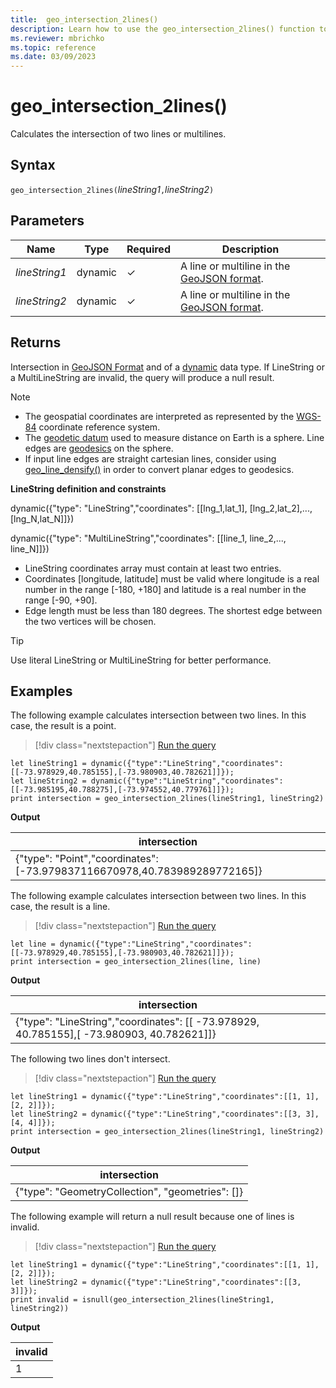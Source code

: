 ```yaml
---
title:  geo_intersection_2lines()
description: Learn how to use the geo_intersection_2lines() function to calculate the intersection of two line strings or multiline strings.
ms.reviewer: mbrichko
ms.topic: reference
ms.date: 03/09/2023
---
```

# geo_intersection_2lines()

Calculates the intersection of two lines or multilines.

## Syntax

`geo_intersection_2lines(`*lineString1*`,`*lineString2*`)`

## Parameters

|Name|Type|Required|Description|
|--|--|--|--|
| *lineString1* | dynamic | &check; | A line or multiline in the [GeoJSON format](https://tools.ietf.org/html/rfc7946).|
| *lineString2* | dynamic | &check; | A line or multiline in the [GeoJSON format](https://tools.ietf.org/html/rfc7946).|

## Returns

Intersection in [GeoJSON Format](https://tools.ietf.org/html/rfc7946) and of a [dynamic](./scalar-data-types/dynamic.md) data type. If LineString or a MultiLineString are invalid, the query will produce a null result.

> [!NOTE]
>
> * The geospatial coordinates are interpreted as represented by the [WGS-84](https://earth-info.nga.mil/index.php?dir=wgs84&action=wgs84) coordinate reference system.
> * The [geodetic datum](https://en.wikipedia.org/wiki/Geodetic_datum) used to measure distance on Earth is a sphere. Line edges are [geodesics](https://en.wikipedia.org/wiki/Geodesic) on the sphere.
> * If input line edges are straight cartesian lines, consider using [geo_line_densify()](geo-line-densify-function.md) in order to convert planar edges to geodesics.

**LineString definition and constraints**

dynamic({"type": "LineString","coordinates": [[lng_1,lat_1], [lng_2,lat_2],..., [lng_N,lat_N]]})

dynamic({"type": "MultiLineString","coordinates": [[line_1, line_2,..., line_N]]})

* LineString coordinates array must contain at least two entries.
* Coordinates [longitude, latitude] must be valid where longitude is a real number in the range [-180, +180] and latitude is a real number in the range [-90, +90].
* Edge length must be less than 180 degrees. The shortest edge between the two vertices will be chosen.

> [!TIP]
>
> Use literal LineString or MultiLineString for better performance.

## Examples

The following example calculates intersection between two lines. In this case, the result is a point.

> [!div class="nextstepaction"]
> <a href="https://dataexplorer.azure.com/clusters/help/databases/Samples?query=H4sIAAAAAAAAA52QsQqDMBRF935FyKSQikbjSyz9g24dRUT0IQFNRLNI6b83rUXs2uEt58I9lzegI4M2eHezNn1CrqRbTTPqNnhQt05IC3rbY8poa+3cadM4XGhRlmdIIwVSccWyOAIpEiEqtmEZqzjdMM95UlXP8HIafnz8L5+3KLEVSw67DzIh+AeDgvzrm3yPI/5wXrB12hqv7NHWR1Tz96QlODyCHVeGL/xzpu8mAQAA" target="_blank">Run the query</a>

```kusto
let lineString1 = dynamic({"type":"LineString","coordinates":[[-73.978929,40.785155],[-73.980903,40.782621]]});
let lineString2 = dynamic({"type":"LineString","coordinates":[[-73.985195,40.788275],[-73.974552,40.779761]]});
print intersection = geo_intersection_2lines(lineString1, lineString2)
```

**Output**

|intersection|
|---|
|{"type": "Point","coordinates": [-73.979837116670978,40.783989289772165]}|

The following example calculates intersection between two lines. In this case, the result is a line.

> [!div class="nextstepaction"]
> <a href="https://dataexplorer.azure.com/clusters/help/databases/Samples?query=H4sIAAAAAAAAA8tJLVHIycxLVbBVSKnMS8zNTNaoViqpLEhVslLyAYoHlxRl5qUr6Sgl5+cXpWTmJZakFitZRUfrmhvrWZpbWBpZ6pgY6JlbmBqamsbqQIQtDCwNjCHCRmZGhrGxtZrWXAVAc0oUgDi1qDg1uSQzPw9oZXpqfjyyULwRyC3FGiBSB+wuTQCXmF3SoQAAAA==" target="_blank">Run the query</a>

```kusto
let line = dynamic({"type":"LineString","coordinates":[[-73.978929,40.785155],[-73.980903,40.782621]]});
print intersection = geo_intersection_2lines(line, line)
```

**Output**

|intersection|
|---|
|{"type": "LineString","coordinates": [[ -73.978929, 40.785155],[ -73.980903, 40.782621]]}|

The following two lines don't intersect.

> [!div class="nextstepaction"]
> <a href="https://dataexplorer.azure.com/clusters/help/databases/Samples?query=H4sIAAAAAAAAA8tJLVHIycxLDS4pysxLN1SwVUipzEvMzUzWqFYqqSxIVbJS8oFLK+koJefnF6Vk5iWWpBYrWUVHG+ooGMbqRBvpKBjFxtZqWnPloJhnRKp5xjoKxkDzTHQUTCDmFQDVlSgAcWpRcWpySWZ+HtDI9NT8eGSheCOQlcUaSB7RQXaFJgAdJFio5gAAAA==" target="_blank">Run the query</a>

```kusto
let lineString1 = dynamic({"type":"LineString","coordinates":[[1, 1],[2, 2]]});
let lineString2 = dynamic({"type":"LineString","coordinates":[[3, 3],[4, 4]]});
print intersection = geo_intersection_2lines(lineString1, lineString2)
```

**Output**

|intersection|
|---|
|{"type": "GeometryCollection", "geometries": []}|

The following example will return a null result because one of lines is invalid.

> [!div class="nextstepaction"]
> <a href="https://dataexplorer.azure.com/clusters/help/databases/Samples?query=H4sIAAAAAAAAA5WPsQoDIRBE+3zFYqVgo9ddyB+kSylyyLkcC2Y91ASOkH+PIRAuZeo3vJlJ2CAR46UV4sXACeLG4UqzfIi2rShGcf5iocWcc4nEoWEVo3NGg/HaWQ3W+6c6HtKPz/7rGzQMH9HaAw2I7yFR7BqqfEtJLpinDrBUnBtlnuy7rcrdB70foNQL22IrxuIAAAA=" target="_blank">Run the query</a>

```kusto
let lineString1 = dynamic({"type":"LineString","coordinates":[[1, 1],[2, 2]]});
let lineString2 = dynamic({"type":"LineString","coordinates":[[3, 3]]});
print invalid = isnull(geo_intersection_2lines(lineString1, lineString2))
```

**Output**

|invalid|
|---|
|1|
